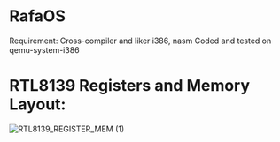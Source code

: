 
# RafaOS

Requirement: Cross-compiler and liker i386, nasm 
Coded and tested on qemu-system-i386

# RTL8139 Registers and Memory Layout:

![RTL8139_REGISTER_MEM (1)](https://user-images.githubusercontent.com/24198081/117540149-9ff6aa80-b005-11eb-9ba1-32a46ea31ab5.png)
